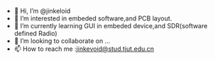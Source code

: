 - 👋 Hi, I’m @jinkeloid
- 👀 I’m interested in embeded software,and PCB layout.
- 🌱 I’m currently learning GUI in embeded device,and SDR(software defined Radio)
- 💞️ I’m looking to collaborate on ...
- 📫 How to reach me :jinkevoid@stud.tjut.edu.cn

<!---
jinkeloid/jinkeloid is a ✨ special ✨ repository because its `README.md` (this file) appears on your GitHub profile.
You can click the Preview link to take a look at your changes.
--->
